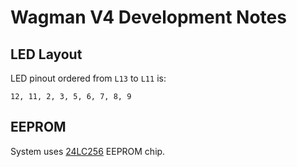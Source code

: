 # Wagman V4 Development Notes

## LED Layout

LED pinout ordered from `L13` to `L11` is:

```
12, 11, 2, 3, 5, 6, 7, 8, 9
```

## EEPROM

System uses [24LC256](https://www.microchip.com/wwwproducts/en/24LC256) EEPROM chip.

